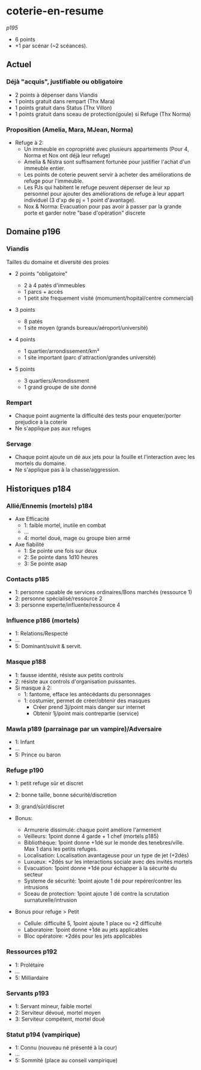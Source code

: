 # coterie-en-resume
_p195_
- 6 points
- +1 par scénar (~2 scéances).

## Actuel
### Déjà "acquis", justifiable ou obligatoire
- 2 points à dépenser dans Viandis
- 1 points gratuit dans rempart (Thx Mara)
- 1 points gratuit dans Status (Thx Villon)
- 1 points gratuit dans sceau de protection(goule) si Refuge (Thx Norma)

### Proposition (Amelia, Mara, MJean, Norma)
- Refuge à 2:
  - Un immeuble en copropriété avec plusieurs appartements (Pour 4, Norma et Nox ont déjà leur refuge)
  - Amelia & Nistra sont suffisament fortunée pour justifier l'achat d'un immeuble entier.
  - Les points de coterie peuvent servir à acheter des améliorations de refuge pour l'immeuble.
  - Les PJs qui habitent le refuge peuvent dépenser de leur xp personnel pour ajouter des améliorations de refuge à leur appart individuel (3 d'xp de pj = 1 point d'avantage).
  - Nox & Norma: Evacuation pour pas avoir à passer par la grande porte et garder notre "base d'opération" discrete

## Domaine p196
### Viandis
Tailles du domaine et diversité des proies
- 2 points "obligatoire"
  - 2 à 4 patés d'immeubles
  - 1 parcs + accès
  - 1 petit site frequement visité (momument/hopital/centre commercial)

- 3 points
  - 8 patés
  - 1 site moyen (grands bureaux/aéroport/université)

- 4 points
  - 1 quartier/arrondissement/km²
  - 1 site important (parc d'attraction/grandes université)

- 5 points
  - 3 quartiers/Arrondissment
  - 1 grand groupe de site donné

### Rempart
- Chaque point augmente la difficulté des tests pour enqueter/porter prejudice à la coterie
- Ne s'applique pas aux refuges

### Servage
- Chaque point ajoute un dé aux jets pour la fouille et l'interaction avec les mortels du domaine.
- Ne s'applique pas à la chasse/aggression.

## Historiques p184

### Allié/Ennemis (mortels) p184
- Axe Efficacité
  - 1: faible mortel, inutile en combat
  - ...
  - 4: mortel doué, mage ou groupe bien armé
- Axe fiabilité 
  - 1: Se pointe une fois sur deux
  - 2: Se pointe dans 1d10 heures
  - 3: Se pointe asap

### Contacts p185
- 1: personne capable de services ordinaires/Bons marchés (ressource 1)
- 2: personne spécialisé/ressource 2
- 3: personne experte/influente/ressource 4

### Influence p186 (mortels)
- 1: Relations/Respecté
- ...
- 5: Dominant/suivit & servit.

### Masque p188
- 1: fausse identité, résiste aux petits controls
- 2: résiste aux controls d'organisation puissantes.
- Si masque à 2:
  - 1: fantome, efface les antécédants du personnages
  - 1: costumier, permet de créer/obtenir des masques
    - Créer prend 3j/point mais danger sur internet
    - Obtenir 1j/point mais contrepartie (service)

### Mawla p189 (parrainage par un vampire)/Adversaire
  - 1: Infant
  - ...
  - 5: Prince ou baron

### Refuge p190
- 1: petit refuge sûr et discret
- 2: bonne taille, bonne sécurité/discretion
- 3: grand/sûr/discret

- Bonus:
  - Armurerie dissimulé: chaque point améliore l'armement
  - Veilleurs: 1point donne 4 garde + 1 chef (mortels p185)
  - Bibliothèque: 1point donne +1dé sur le monde des tenebres/ville. Max 1 dans les petits refuges.
  - Localisation: Localisation avantageuse pour un type de jet (+2dés)
  - Luxueux: +2dés sur les interactions sociale avec des invités mortels
  - Evacuation: 1point donne +1dé pour échapper à la sécurité du secteur
  - Systeme de sécurité: 1point ajoute 1 dé pour repérer/contrer les intrusions
  - Sceau de protection: 1point ajoute 1 dé contre la scrutation surnaturelle/intrusion

- Bonus pour refuge > Petit
  - Cellule: difficulté 5, 1point ajoute 1 place ou +2 difficulté
  - Laboratoire: 1point donne +1dé au jets applicables
  - Bloc opératoire: +2dés pour les jets applicables

### Ressources p192
- 1: Prolétaire
- ...
- 5: Milliardaire

### Servants p193
- 1: Servant mineur, faible mortel
- 2: Serviteur dévoué, mortel moyen
- 3: Serviteur compétent, mortel doué

### Statut p194 (vampirique)
- 1: Connu (nouveau né présenté à la cour)
- ...
- 5: Sommité (place au conseil vampirique)
